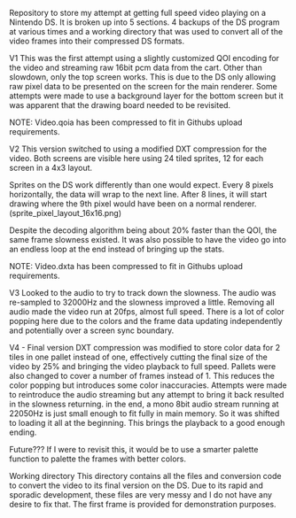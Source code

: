Repository to store my attempt at getting full speed video playing on a Nintendo DS. It is broken up into 5 sections. 4 backups of the DS program at various times and a working directory that was used to convert all of the video frames into their compressed DS formats.

V1
This was the first attempt using a slightly customized QOI encoding for the video and streaming raw 16bit pcm data from the cart. Other than slowdown, only the top screen works. This is due to the DS only allowing raw pixel data to be presented on the screen for the main renderer. Some attempts were made to use a background layer for the bottom screen but it was apparent that the drawing board needed to be revisited.

NOTE: Video.qoia has been compressed to fit in Githubs upload requirements.

V2
This version switched to using a modified DXT compression for the video. Both screens are visible here using 24 tiled sprites, 12 for each screen in a 4x3 layout.

Sprites on the DS work differently than one would expect. Every 8 pixels horizontally, the data will wrap to the next line. After 8 lines, it will start drawing where the 9th pixel would have been on a normal renderer.
(sprite_pixel_layout_16x16.png)

Despite the decoding algorithm being about 20% faster than the QOI, the same frame slowness existed. It was also possible to have the video go into an endless loop at the end instead of bringing up the stats.

NOTE: Video.dxta has been compressed to fit in Githubs upload requirements.

V3
Looked to the audio to try to track down the slowness. The audio was re-sampled to 32000Hz and the slowness improved a little. Removing all audio made the video run at 20fps, almost full speed. There is a lot of color popping here due to the colors and the frame data updating independently and potentially over a screen sync boundary.

V4 - Final version
DXT compression was modified to store color data for 2 tiles in one pallet instead of one, effectively cutting the final size of the video by 25% and bringing the video playback to full speed. Pallets were also changed to cover a number of frames instead of 1. This reduces the color popping but introduces some color inaccuracies. Attempts were made to reintroduce the audio streaming but any attempt to bring it back resulted in the slowness returning. in the end, a mono 8bit audio stream running at 22050Hz is just small enough to fit fully in main memory. So it was shifted to loading it all at the beginning. This brings the playback to a good enough ending.

Future???
If I were to revisit this, it would be to use a smarter palette function to palette the frames with better colors.

Working directory
This directory contains all the files and conversion code to convert the video to its final version on the DS. Due to its rapid and sporadic development, these files are very messy and I do not have any desire to fix that. The first frame is provided for demonstration purposes.
